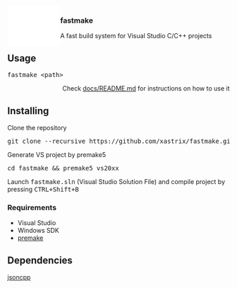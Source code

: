 <img align="left" src="https://github.com/xastrix/fastmake/blob/master/media/logo.png" width="120">
<h3>fastmake</h3>
<p>A fast build system for Visual Studio C/C++ projects</p>
<h2>Usage</h2>
<pre>fastmake &lt;path&gt;</pre>
<p align="right">Check <a href="https://github.com/xastrix/fastmake/tree/master/docs">docs/README.md</a> for instructions on how to use it</p>
<h2>Installing</h2>
<p>Clone the repository</p>
<pre>git clone --recursive https://github.com/xastrix/fastmake.git</pre>
<p>Generate VS project by premake5</p>
<pre>cd fastmake && premake5 vs20xx</pre>
<p>
  Launch <kbd>fastmake.sln</kbd> (Visual Studio Solution File) and compile project by pressing <kbd><kbd>CTRL</kbd>+<kbd>Shift</kbd>+<kbd>B</kbd></kbd>
</p>
<h3>Requirements</h3>
<ul>
  <li>Visual Studio</li>
  <li>Windows SDK</li>
  <li><a href="https://github.com/premake/premake-core">premake</a></li>
</ul>
<h2>Dependencies</h2>
<a href="https://github.com/open-source-parsers/jsoncpp">jsoncpp</a>